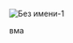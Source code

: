 ![Без имени-1](https://github.com/user-attachments/assets/8c9bf5dc-c143-4765-b188-ef044ebecbb8)

вма
